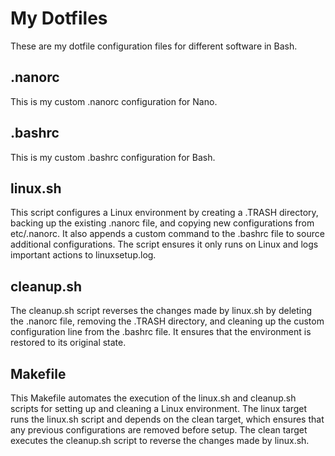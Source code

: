 # My Dotfiles
These are my dotfile configuration files for different software in Bash.
## .nanorc
This is my custom .nanorc configuration for Nano.
## .bashrc
This is my custom .bashrc configuration for Bash.

## linux.sh
This script configures a Linux environment by creating a .TRASH directory, backing up the existing .nanorc file, and copying new configurations from etc/.nanorc. It also appends a custom command to the .bashrc file to source additional configurations. The script ensures it only runs on Linux and logs important actions to linuxsetup.log.

## cleanup.sh
The cleanup.sh script reverses the changes made by linux.sh by deleting the .nanorc file, removing the .TRASH directory, and cleaning up the custom configuration line from the .bashrc file. It ensures that the environment is restored to its original state.

## Makefile
This Makefile automates the execution of the linux.sh and cleanup.sh scripts for setting up and cleaning a Linux environment. The linux target runs the linux.sh script and depends on the clean target, which ensures that any previous configurations are removed before setup. The clean target executes the cleanup.sh script to reverse the changes made by linux.sh.